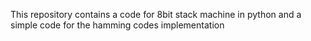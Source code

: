 This repository contains a code for 8bit stack machine in python and a simple code for the hamming codes implementation
